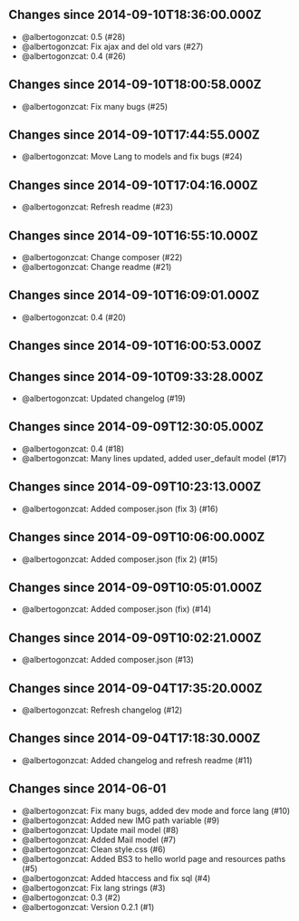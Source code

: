 ## Changes since 2014-09-10T18:36:00.000Z

 * @albertogonzcat: 0.5 (#28)
 * @albertogonzcat: Fix ajax and del old vars (#27)
 * @albertogonzcat: 0.4 (#26)

## Changes since 2014-09-10T18:00:58.000Z

 * @albertogonzcat: Fix many bugs (#25)

## Changes since 2014-09-10T17:44:55.000Z

 * @albertogonzcat: Move Lang to models and fix bugs (#24)

## Changes since 2014-09-10T17:04:16.000Z

 * @albertogonzcat: Refresh readme (#23)

## Changes since 2014-09-10T16:55:10.000Z

 * @albertogonzcat: Change composer (#22)
 * @albertogonzcat: Change readme (#21)

## Changes since 2014-09-10T16:09:01.000Z

 * @albertogonzcat: 0.4 (#20)

## Changes since 2014-09-10T16:00:53.000Z


## Changes since 2014-09-10T09:33:28.000Z

 * @albertogonzcat: Updated changelog (#19)

## Changes since 2014-09-09T12:30:05.000Z

 * @albertogonzcat: 0.4 (#18)
 * @albertogonzcat: Many lines updated, added user_default model (#17)

## Changes since 2014-09-09T10:23:13.000Z

 * @albertogonzcat: Added composer.json (fix 3) (#16)

## Changes since 2014-09-09T10:06:00.000Z

 * @albertogonzcat: Added composer.json (fix 2) (#15)

## Changes since 2014-09-09T10:05:01.000Z

 * @albertogonzcat: Added composer.json (fix) (#14)

## Changes since 2014-09-09T10:02:21.000Z

 * @albertogonzcat: Added composer.json (#13)

## Changes since 2014-09-04T17:35:20.000Z

 * @albertogonzcat: Refresh changelog (#12)

## Changes since 2014-09-04T17:18:30.000Z

 * @albertogonzcat: Added changelog and refresh readme (#11)

## Changes since 2014-06-01

 * @albertogonzcat: Fix many bugs, added dev mode and force lang (#10)
 * @albertogonzcat: Added new IMG path variable (#9)
 * @albertogonzcat: Update mail model (#8)
 * @albertogonzcat: Added Mail model (#7)
 * @albertogonzcat: Clean style.css (#6)
 * @albertogonzcat: Added BS3 to hello world page and resources paths (#5)
 * @albertogonzcat: Added htaccess and fix sql (#4)
 * @albertogonzcat: Fix lang strings (#3)
 * @albertogonzcat: 0.3 (#2)
 * @albertogonzcat: Version 0.2.1 (#1)


